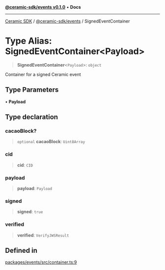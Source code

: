 [**@ceramic-sdk/events v0.1.0**](../README.md) • **Docs**

***

[Ceramic SDK](../../../README.md) / [@ceramic-sdk/events](../README.md) / SignedEventContainer

# Type Alias: SignedEventContainer\<Payload\>

> **SignedEventContainer**\<`Payload`\>: `object`

Container for a signed Ceramic event

## Type Parameters

• **Payload**

## Type declaration

### cacaoBlock?

> `optional` **cacaoBlock**: `Uint8Array`

### cid

> **cid**: `CID`

### payload

> **payload**: `Payload`

### signed

> **signed**: `true`

### verified

> **verified**: `VerifyJWSResult`

## Defined in

[packages/events/src/container.ts:9](https://github.com/ceramicstudio/ceramic-sdk/blob/08d58118912aa26627dbf829b08a7b8bc9962e2e/packages/events/src/container.ts#L9)
